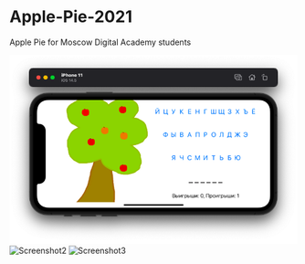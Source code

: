 # Apple-Pie-2021

Apple Pie for Moscow Digital Academy students

![Screenshot1](https://github.com/vtretjakov/Apple-Pie-2021/blob/main/Apple%20Pie%202021/Assets.xcassets/Screenshot01.imageset/Screenshot01.png?raw=true)
![Screenshot2](https://github.com/vtretjakov/Apple-Pie-2021/blob/main/Apple%20Pie%202021/Assets.xcassets/Screenshot01.imageset/Screenshot02.png?raw=true)
![Screenshot3](https://github.com/vtretjakov/Apple-Pie-2021/blob/main/Apple%20Pie%202021/Assets.xcassets/Screenshot01.imageset/Screenshot03.png?raw=true)
